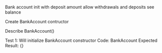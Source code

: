 Bank account
init with deposit amount
allow withdrawals and deposits
see balance

Create BankAccount contructor

Describe BankAccount()

Test 1: Will initialize BankAccount constructor
Code: BankAccount
Expected Result: {}
